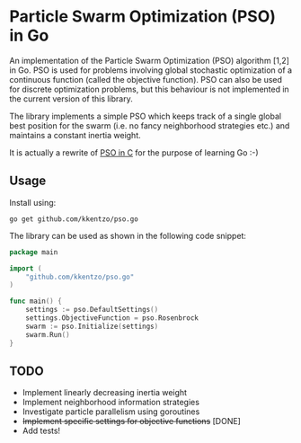 Particle Swarm Optimization (PSO) in Go
===

An implementation of the Particle Swarm Optimization (PSO) algorithm
[1,2] in Go. PSO is used for problems involving global stochastic
optimization of a continuous function (called the objective
function). PSO can also be used for discrete optimization problems,
but this behaviour is not implemented in the current version of this
library.

The library implements a simple PSO which keeps track of a single
global best position for the swarm (i.e. no fancy neighborhood
strategies etc.) and maintains a constant inertia weight.

It is actually a rewrite of [PSO in C](https://github.com/kkentzo/pso)
for the purpose of learning Go :-)

## Usage

Install using:

```
go get github.com/kkentzo/pso.go
```

The library can be used as shown in the following code snippet:

```go
package main

import (
    "github.com/kkentzo/pso.go"
)

func main() {
    settings := pso.DefaultSettings()
    settings.ObjectiveFunction = pso.Rosenbrock
    swarm := pso.Initialize(settings)
    swarm.Run()
}
```

## TODO

- Implement linearly decreasing inertia weight
- Implement neighborhood information strategies
- Investigate particle parallelism using goroutines
- ~~Implement specific settings for objective functions~~ [DONE]
- Add tests!
